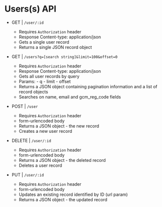 # Users(s) API

- GET | `/user/:id`
	- Requires `Authorization` header
	- Response Content-type: application/json
	- Gets a single user record
	- Returns a single JSON record object
	
- GET | `/users?q=[search string]&limit=100&offset=0`
	- Requires `Authorization` header
	- Response Content-type: application/json
	- Gets all user records by query
	- Params:
            - q
            - limit
            - offset
	- Returns a JSON object containing pagination information and a list of record objects
	- Searches on name, email and gcm_reg_code fields
	
- POST | `/user`
    - Requires `Authorization` header
    - form-urlencoded body
	- Returns a JSON object - the new record
    - Creates a new user record
    
- DELETE | `/user/:id`
    - Requires `Authorization` header
    - form-urlencoded body
    - Returns a JSON object - the deleted record
    - Deletes a user record

- PUT | `/user/:id`
    - Requires `Authorization` header
    - form-urlencoded body
    - Updates an existing record identified by ID (url param)
    - Returns a JSON object - the updated record